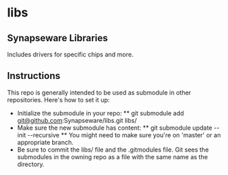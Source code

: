 libs
====

## Synapseware Libraries
Includes drivers for specific chips and more.



## Instructions
This repo is generally intended to be used as submodule in other repositories.  Here's how to set it up:
* Initialize the submodule in your repo:
** git submodule add git@github.com:Synapseware/libs.git libs/
* Make sure the new submodule has content:
** git submodule update --init --recursive
** You might need to make sure you're on 'master' or an appropriate branch.
* Be sure to commit the libs/ file and the .gitmodules file.  Git sees the submodules in the owning repo as a file with the same name as the directory.

